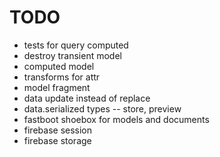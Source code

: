 # TODO

* tests for query computed
* destroy transient model
* computed model
* transforms for attr
* model fragment
* data update instead of replace
* data.serialized types -- store, preview
* fastboot shoebox for models and documents
* firebase session
* firebase storage
